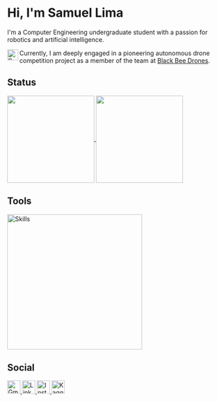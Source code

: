 # Hi, I'm Samuel Lima

I'm a Computer Engineering undergraduate student with a passion for robotics and artificial intelligence.

<img align="left" width="25" height="25" src="https://images.emojiterra.com/google/noto-emoji/unicode-15/animated/1f41d.gif" alt="Descrição do GIF">

Currently, I am deeply engaged in a pioneering autonomous drone competition project as a member of the team at [Black Bee Drones](https://www.instagram.com/blackbeedrones?utm_source=ig_web_button_share_sheet&igsh=ZDNlZDc0MzIxNw==).


## Status
<a href="https://github.com/samuellimabraz">
  <img height=200 align="center" src="https://github-readme-stats.vercel.app/api/top-langs/?username=samuellimabraz&theme=one_dark_pro&hide_langs_below=1&layout=compact&hide=css,cmake&hide_progress=true&size_weight=0.05&count_weight=0.95" />
</a>
<a href="https://github.com/samuellimabraz">
  <img height=200 align="center" src="https://github-readme-stats.vercel.app/api?username=samuellimabraz&show_icons=true&theme=one_dark_pro&layout=compact&card_width=320&rank_icon=default&include_all_commits=true" />
</a>

<br>  

## Tools
<p align="left">
  <a href="https://skillicons.dev">
    <img src="https://skillicons.dev/icons?i=tensorflow,ros,opencv,scikitlearn,python,cpp,java,c,linux,ubuntu,raspberrypi,arduino&theme=dark&perline=4" alt="Skills" width="310"/>
  </a>
</p>


## Social
<div align="left">
  <a href="mailto:contato.samuellimabraz@gmail.com">
    <img height="30" src="https://img.shields.io/badge/-Gmail-%23333?style=for-the-badge&logo=gmail&logoColor=white" alt="Gmail" target="_blank">
  </a>
  
  <a href="https://www.linkedin.com/in/samuel-lima-braz/">
    <img height="30" src="https://img.shields.io/static/v1?message=LinkedIn&logo=linkedin&label=&color=0077B5&logoColor=white&labelColor=&style=for-the-badge" alt="LinkedIn" target="_blank">
  </a>
  
  <a href="https://www.instagram.com/samuellimabraz/" alt="Instagram">
    <img height="30" src="https://img.shields.io/badge/-Instagram-DF0174?style=for-the-badge&labelColor=DF0174&logo=instagram&logoColor=white&link=https://www.instagram.com/samuellimabraz/" alt="Instagram" target="_blank">
  </a>

  <a href="https://www.kaggle.com/samuellimabraz" alt="Kaggle">
    <img height="30" src="https://img.shields.io/badge/-Kaggle-20BEFF?style=for-the-badge&labelColor=20BEFF&logo=kaggle&logoColor=white&link=https://www.kaggle.com/samuellimabraz" alt="Kaggle" target="_blank">
  </a>
</div>



